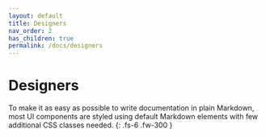 ```yaml
---
layout: default
title: Designers
nav_order: 2
has_children: true
permalink: /docs/designers
---
```


# Designers

To make it as easy as possible to write documentation in plain Markdown, most UI components are styled using default Markdown elements with few additional CSS classes needed.
{: .fs-6 .fw-300 }
